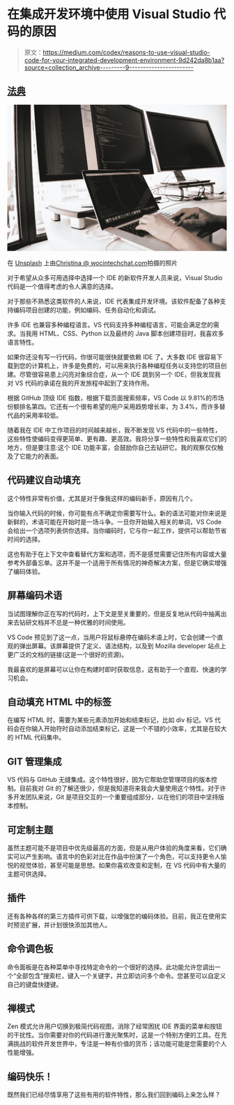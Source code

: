 # 在集成开发环境中使用 Visual Studio 代码的原因

> 原文：<https://medium.com/codex/reasons-to-use-visual-studio-code-for-your-integrated-development-environment-9d242da8b1aa?source=collection_archive---------9----------------------->

## [法典](http://medium.com/codex)

![](img/7cb7e2bb729d135a677234451735640e.png)

在 [Unsplash](/s/photos/software-developer?utm_source=unsplash&utm_medium=referral&utm_content=creditCopyText) 上由[Christina @ wocintechchat.com](https://unsplash.com/@wocintechchat?utm_source=unsplash&utm_medium=referral&utm_content=creditCopyText)拍摄的照片

对于希望从众多可用选择中选择一个 IDE 的新软件开发人员来说，Visual Studio 代码是一个值得考虑的令人满意的选择。

对于那些不熟悉这类软件的人来说，IDE 代表集成开发环境。该软件配备了各种支持编码项目创建的功能，例如编码、任务自动化和调试。

许多 IDE 也兼容多种编程语言。VS 代码支持多种编程语言，可能会满足您的需求。当我用 HTML、CSS、Python 以及最终的 Java 脚本创建项目时，我喜欢多语言特性。

如果你还没有写一行代码，你很可能很快就要依赖 IDE 了。大多数 IDE 很容易下载到您的计算机上，许多是免费的，可以用来执行各种编程任务以支持您的项目创建。尽管很容易患上闪亮对象综合症，从一个 IDE 跳到另一个 IDE，但我发现我对 VS 代码的承诺在我的开发旅程中起到了支持作用。

根据 GitHub 顶级 IDE 指数，根据下载页面搜索频率，VS Code 以 9.81%的市场份额排名第四。它还有一个很有希望的用户采用趋势增长率，为 3.4%，而许多替代品的采用率较低。

随着我在 IDE 中工作项目的时间越来越长，我不断发现 VS 代码中的一些特性，这些特性使编码变得更简单、更有趣、更高效。我将分享一些特性和我喜欢它们的地方，但是要注意:这个 IDE 功能丰富，会鼓励你自己去钻研它。我的观察仅仅触及了它能力的表面。

## **代码建议自动填充**

这个特性非常有价值，尤其是对于像我这样的编码新手，原因有几个。

当你输入代码的时候，你可能有点不确定你需要写什么。新的语法可能对你来说是新鲜的，术语可能在开始时是一场斗争。一旦你开始输入相关的单词，VS Code 会给出一个选项列表供你选择。当你编码时，它与你一起工作，提供可以帮助节省时间的选择。

这也有助于在上下文中查看替代方案和选项，而不是感觉需要记住所有内容或大量参考外部备忘单。这并不是一个适用于所有情况的神奇解决方案，但是它确实增强了编码体验。

## **屏幕编码术语**

当试图理解你正在写的代码时，上下文是至关重要的，但是反复地从代码中抽离出来去钻研文档并不总是一种优雅的时间使用。

VS Code 预见到了这一点，当用户将鼠标悬停在编码术语上时，它会创建一个直观的弹出屏幕。该屏幕提供了定义、语法结构，以及到 Mozilla developer 站点上更广泛的文档的链接(这是一个很好的资源)。

我最喜欢的是屏幕可以让你在构建时即时获取信息，这有助于一个直观、快速的学习机会。

## **自动填充 HTML 中的标签**

在编写 HTML 时，需要为某些元素添加开始和结束标记，比如 div 标记。VS 代码会在你输入开始符时自动添加结束标记，这是一个不错的小效率，尤其是在较大的 HTML 代码集中。

## **GIT 管理集成**

VS 代码与 GitHub 无缝集成。这个特性很好，因为它帮助您管理项目的版本控制。目前我对 Git 的了解还很少，但是我知道将来我会大量使用这个特性。对于许多开发团队来说，Git 是项目交互的一个重要组成部分，以在他们的项目中坚持版本控制。

## **可定制主题**

虽然主题可能不是项目中优先级最高的方面，但是从用户体验的角度来看，它们确实可以产生影响。语言中的色彩对比在作品中扮演了一个角色，可以支持更令人愉悦的视觉体验，甚至可能是思想。如果你喜欢改变和定制，在 VS 代码中有大量的主题可供选择。

## **插件**

还有各种各样的第三方插件可供下载，以增强您的编码体验。目前，我正在使用实时预览扩展，并计划很快添加其他人。

## **命令调色板**

命令面板是在各种菜单中寻找特定命令的一个很好的选择。此功能允许您调出一个“全部包含”搜索栏，键入一个关键字，并立即访问多个命令。您甚至可以自定义自己的键盘快捷键。

## **禅模式**

Zen 模式允许用户切换到极简代码视图，消除了经常困扰 IDE 界面的菜单和按钮的干扰性。当你需要对你的代码进行激光聚焦时，这是一个特别方便的工具。在充满挑战的软件开发世界中，专注是一种有价值的货币；该功能可能是您需要的个人性能增强。

## 编码快乐！

既然我们已经尽情享用了这些有用的软件特性，那么我们回到编码上来怎么样？